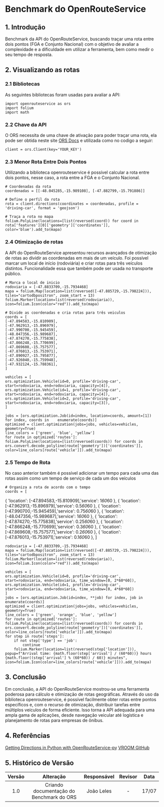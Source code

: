 # Benchmark do OpenRouteService

## 1. Introdução

Benchmark da API do OpenRouteService, buscando traçar uma rota entre dois pontos (FGA e Conjunto Nacional) com o objetivo de avaliar a complexidade e a dificuldade em utilizar a ferramenta, bem como medir o seu tempo de resposta.

## 2. Visualizando as rotas

### 2.1 Bibliotecas

As seguintes bibliotecas foram usadas para avaliar a API:

    import openrouteservice as ors
    import folium
    import math

### 2.2 Chave da API

O ORS necessita de uma chave de ativação para poder traçar uma rota, ela pode ser obtida neste site [ORS Docs](https://openrouteservice.org/dev/#/api-docs) e utilizada como no codigo a seguir:

    client = ors.Client(key='YOUR_KEY')

### 2.3 Menor Rota Entre Dois Pontos

Utilizando a biblioteca openrouteservice é possível calcular a rota entre dois pontos, nesse caso, a rota entre a FGA e o Conjunto Nacional.

    # Coordenadas da rota
    coordenadas = [[-48.045285,-15.989108], [-47.882799,-15.791886]]

    # Define o perfil da rota
    rota = client.directions(coordinates = coordenadas, profile = 'driving-car', format = 'geojson')

    # Traça a rota no mapa
    folium.PolyLine(locations=[list(reversed(coord)) for coord in rota['features'][0]['geometry']['coordinates']], color='blue').add_to(mapa)

### 2.4 Otimização de rotas 

A API do OpenRouteService apresentou recursos avançados de otimização de rotas ao dividir as coordenadas em mais de um veículo. Foi possível marcar um local de início (rodoviária) e criar rotas para três veículos distintos. Funcionalidade essa que também pode ser usada no transporte público.
    
    # Marca o local de inicio
    rodoviaria = [-47.8833709,-15.7934468]
    mapa = folium.Map(location=list(reversed([-47.885729,-15.798224])), tiles="cartodbpositron", zoom_start = 13)
    folium.Marker(location=list(reversed(rodoviaria)), icon=folium.Icon(color="red")).add_to(mapa)

    # Divide as coordenadas e cria rotas para três veiculos
    coords = [
    [-47.894583,-15.810909],
    [-47.962913,-15.896979],
    [-47.990700,-15.945459],
    [-48.047356,-15.989687],
    [-47.874270,-15.775838],
    [-47.866248,-15.770699],
    [-47.869608,-15.757577],
    [-47.876013,-15.753971],
    [-47.890927,-15.795877],
    [-47.926040,-15.759948],
    [-47.932124,-15.788361],
    ]

    vehicles = [
    ors.optimization.Vehicle(id=0, profile='driving-car', start=rodoviaria, end=rodoviaria, capacity=[4]),
    ors.optimization.Vehicle(id=1, profile='driving-car', start=rodoviaria, end=rodoviaria, capacity=[4]),
    ors.optimization.Vehicle(id=2, profile='driving-car', start=rodoviaria, end=rodoviaria, capacity=[3]),
    ]

    jobs = [ors.optimization.Job(id=index, location=coords, amount=[1]) for index, coords in    enumerate(coords)]
    optimized = client.optimization(jobs=jobs, vehicles=vehicles, geometry=True)
    line_colors = ['green', 'blue', 'yellow']
    for route in optimized['routes']:
    folium.PolyLine(locations=[list(reversed(coords)) for coords in ors.convert.decode_polyline(route['geometry'])['coordinates']], color=line_colors[route['vehicle']]).add_to(mapa)

### 2.5 Tempo de Rota

No caso anterior também é possível adicionar um tempo para cada uma das rotas assim como um tempo de serviço de cada um dos veículos
    
    # Organiza a rota de acordo com o tempo
    coords = [
  { 'location': [-47.894583,-15.810909],'service': 1*60*60 },
  { 'location': [-47.962913,-15.896979],'service': 0.5*60*60 },
  { 'location': [-47.990700,-15.945459],'service': 0.75*60*60 },
  { 'location': [-48.047356,-15.989687],'service': 1*60*60 },
  { 'location': [-47.874270,-15.775838],'service': 0.25*60*60 },
  { 'location': [-47.866248,-15.770699],'service': 0.3*60*60 },
  { 'location': [-47.869608,-15.757577],'service': 0.2*60*60 },
  { 'location': [-47.876013,-15.753971],'service': 0.1*60*60 },
    ]

    rodoviaria = [-47.8833709,-15.7934468]
    mapa = folium.Map(location=list(reversed([-47.885729,-15.798224])), tiles="cartodbpositron", zoom_start = 13)
    folium.Marker(location=list(reversed(rodoviaria)), icon=folium.Icon(color="red")).add_to(mapa)

    vehicles = [
    ors.optimization.Vehicle(id=0, profile='driving-car', start=rodoviaria, end=rodoviaria, time_window=[0, 2*60*60]),
    ors.optimization.Vehicle(id=1, profile='driving-car', start=rodoviaria, end=rodoviaria, time_window=[0, 4*60*60])
    ]
    jobs = [ors.optimization.Job(id=index, **job) for index, job in enumerate(coords)]
    optimized = client.optimization(jobs=jobs, vehicles=vehicles, geometry=True)
    line_colors = ['green', 'orange', 'blue', 'yellow']
    for route in optimized['routes']:
    folium.PolyLine(locations=[list(reversed(coords)) for coords in ors.convert.decode_polyline(route['geometry'])['coordinates']], color=line_colors[route['vehicle']]).add_to(mapa)
    for step in route['steps']:
        if not step['type'] == 'job':
            continue
        folium.Marker(location=list(reversed(step['location'])), popup=f"Arrival time: {math.floor(step['arrival'] / (60*60))} hours {math.floor((step['arrival'] % (60*60)) / 60)} minutes", icon=folium.Icon(color=line_colors[route['vehicle']])).add_to(mapa)

## 3. Conclusão

Em conclusão, a API do OpenRouteService mostrou-se uma ferramenta poderosa para cálculo e otimização de rotas geográficas. Através do uso da biblioteca openrouteservice, é possível facilmente obter rotas entre pontos específicos e, com o recurso de otimização, distribuir tarefas entre múltiplos veículos de forma eficiente. Isso torna a API adequada para uma ampla gama de aplicações, desde navegação veicular até logística e planejamento de rotas para empresas de ônibus.

## 4. Referências

[Getting Directions in Python with OpenRouteService-py](https://syntaxbytetutorials.com/vehicle-route-optimization-in-python-with-openrouteservice/)
[VROOM GitHub](https://github.com/VROOM-Project/vroom/blob/master/docs/API.md)

## 5. Histórico de Versão

| Versão | Alteração | Responsável | Revisor | Data  |
| :----: | :-------: | :---------: | :-----: | :---: | 
| 1.0    | Criando documentação do Benchmark do ORS | João Leles | - | 17/07 |